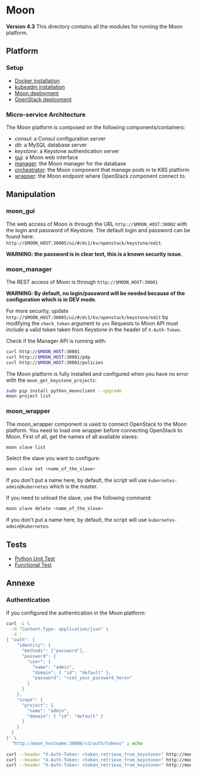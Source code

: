 # Moon
__Version 4.3__
This directory contains all the modules for running the Moon platform.


## Platform 
### Setup
- [Docker installation](tools/moon_kubernetes/README.md)
- [kubeadm installation](tools/moon_kubernetes/README.md)
- [Moon deployment](tools/moon_kubernetes/README.md)
- [OpenStack deployment](tools/openstack/README.md)

### Micro-service Architecture
The Moon platform is composed on the following components/containers:
- *consul*: a Consul configuration server
- *db*: a MySQL database server
- *keystone*: a Keystone authentication server
- [gui](moon_gui/README.md): a Moon web interface
- [manager](moon_manager/README.md): the Moon manager for the database
- [orchestrator](moon_orchestrator/README.md): the Moon component that manage pods in te K8S platform
- [wrapper](moon_wrapper/README.md): the Moon endpoint where OpenStack component connect to.


## Manipulation
### moon_gui
The web access of Moon is through the URL `http://$MOON_HOST:30002` with the login and password of Keystone.
The default login and password can be found here: `http://$MOON_HOST:30005/ui/#/dc1/kv/openstack/keystone/edit`.  

**WARNING: the password is in clear text, this is a known security issue.**

### moon_manager
The REST access of Moon is through `http://$MOON_HOST:30001`

**WARNING: By default, no login/password will be needed because of the configuration which is in DEV mode.**

For more security, update `http://$MOON_HOST:30005/ui/#/dc1/kv/openstack/keystone/edit` by modifying the `check_token` argument to `yes`
Requests to Moon API must include a valid token taken from Keystone in the header of `X-Auth-Token`.

Check if the Manager API is running with:
```bash
curl http://$MOON_HOST:30001
curl http://$MOON_HOST:30001/pdp
curl http://$MOON_HOST:30001/policies
```

The Moon platform is fully installed and configured when you have no error with the `moon_get_keystone_projects`:
```bash
sudo pip install python_moonclient --upgrade
moon project list
```

### moon_wrapper
The moon_wrapper component is used to connect OpenStack to the Moon platform.
You need to load one wrapper before connecting OpenStack to Moon.
First of all, get the names of all available slaves:
```bash
moon slave list
```
Select the slave you want to configure:
```bash
moon slave set <name_of_the_slave>
```
If you don't put a name here, by default, the script will use `kubernetes-admin@kubernetes`
which is the master.

If you need to unload the slave, use the following command:
```bash
moon slave delete <name_of_the_slave>
```
If you don't put a name here, by default, the script will use `kubernetes-admin@kubernetes`.


## Tests
- [Python Unit Test](tests/python_unit/README.md)
- [Functional Test](tests/functional/README.md)


## Annexe
### Authentication
If you configured the authentication in the Moon platform:
```bash
curl -i \
  -H "Content-Type: application/json" \
  -d '
{ "auth": {
    "identity": {
      "methods": ["password"],
      "password": {
        "user": {
          "name": "admin",
          "domain": { "id": "default" },
          "password": "<set_your_password_here>"
        }
      }
    },
    "scope": {
      "project": {
        "name": "admin",
        "domain": { "id": "default" }
      }
    }
  }
}' \
  "http://moon_hostname:30006/v3/auth/tokens" ; echo
  
curl --header "X-Auth-Token: <token_retrieve_from_keystone>" http://moon_hostname:30001
curl --header "X-Auth-Token: <token_retrieve_from_keystone>" http://moon_hostname:30001/pdp
curl --header "X-Auth-Token: <token_retrieve_from_keystone>" http://moon_hostname:30001/policies
```